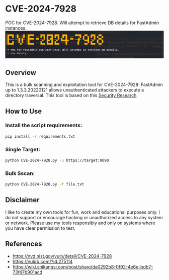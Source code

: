 # CVE-2024-7928
POC for CVE-2024-7928. Will attempt to retrieve DB details for FastAdmin instances.
![Banner](screens/screen.jpg)

## Overview

This is a bulk scanning and exploitation tool for CVE-2024-7928: FastAdmin up to 1.3.3.20220121 allows unauthenticated attackers to execute a directory traversal. This tool is based on this [Security Research](https://wiki.shikangsi.com/post/share/da0292b8-0f92-4e6e-bdb7-73f47b901acd).

## How to Use

### Install the script requirements:
```sh
pip install -r requirements.txt
```

### Single Target:
```sh
python CVE-2024-7928.py -u https://target:9090
```

### Bulk Sscan:
```sh
python CVE-2024-7928.py -f file.txt
```



## Disclaimer

I like to create my own tools for fun, work and educational purposes only. I do not support or encourage hacking or unauthorized access to any system or network. Please use my tools responsibly and only on systems where you have clear permission to test.

## References

- https://nvd.nist.gov/vuln/detail/CVE-2024-7928
- https://vuldb.com/?id.275114
- https://wiki.shikangsi.com/post/share/da0292b8-0f92-4e6e-bdb7-73f47b901acd